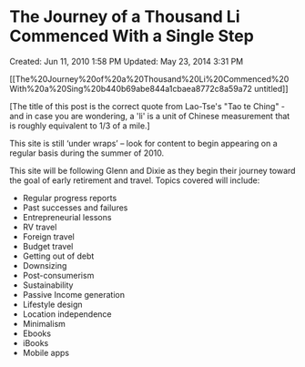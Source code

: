 # The Journey of a Thousand Li Commenced With a Single Step

Created: Jun 11, 2010 1:58 PM
Updated: May 23, 2014 3:31 PM

[[The%20Journey%20of%20a%20Thousand%20Li%20Commenced%20With%20a%20Sing%20b440b69abe844a1cbaea8772c8a59a72 untitled]]

[The title of this post is the correct quote from Lao-Tse's "Tao te Ching" - and in case you are wondering, a 'li' is a unit of Chinese measurement that is roughly equivalent to 1/3 of a mile.]

This site is still ‘under wraps’ – look for content to begin appearing on a regular basis during the summer of 2010.

This site will be following Glenn and Dixie as they begin their journey toward the goal of early retirement and travel. Topics covered will include:

- Regular progress reports
- Past successes and failures
- Entrepreneurial lessons
- RV travel
- Foreign travel
- Budget travel
- Getting out of debt
- Downsizing
- Post-consumerism
- Sustainability
- Passive Income generation
- Lifestyle design
- Location independence
- Minimalism
- Ebooks
- iBooks
- Mobile apps
